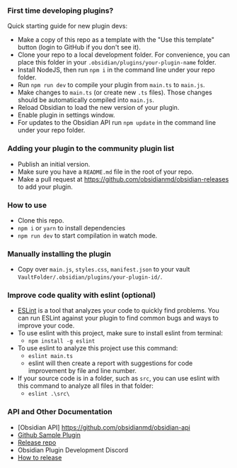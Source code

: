 
### First time developing plugins?

Quick starting guide for new plugin devs:

- Make a copy of this repo as a template with the "Use this template" button (login to GitHub if you don't see it).
- Clone your repo to a local development folder. For convenience, you can place this folder in your `.obsidian/plugins/your-plugin-name` folder.
- Install NodeJS, then run `npm i` in the command line under your repo folder.
- Run `npm run dev` to compile your plugin from `main.ts` to `main.js`.
- Make changes to `main.ts` (or create new `.ts` files). Those changes should be automatically compiled into `main.js`.
- Reload Obsidian to load the new version of your plugin.
- Enable plugin in settings window.
- For updates to the Obsidian API run `npm update` in the command line under your repo folder.


### Adding your plugin to the community plugin list

- Publish an initial version.
- Make sure you have a `README.md` file in the root of your repo.
- Make a pull request at https://github.com/obsidianmd/obsidian-releases to add your plugin.

### How to use

- Clone this repo.
- `npm i` or `yarn` to install dependencies
- `npm run dev` to start compilation in watch mode.

### Manually installing the plugin

- Copy over `main.js`, `styles.css`, `manifest.json` to your vault `VaultFolder/.obsidian/plugins/your-plugin-id/`.

### Improve code quality with eslint (optional)
- [ESLint](https://eslint.org/) is a tool that analyzes your code to quickly find problems. You can run ESLint against your plugin to find common bugs and ways to improve your code.
- To use eslint with this project, make sure to install eslint from terminal:
  - `npm install -g eslint`
- To use eslint to analyze this project use this command:
  - `eslint main.ts`
  - eslint will then create a report with suggestions for code improvement by file and line number.
- If your source code is in a folder, such as `src`, you can use eslint with this command to analyze all files in that folder:
  - `eslint .\src\`


### API and Other Documentation

- [Obsidian API] https://github.com/obsidianmd/obsidian-api
- [Github Sample Plugin](https://github.com/obsidianmd/obsidian-sample-plugin)
- [Release repo](https://github.com/obsidianmd/obsidian-releases)
- Obsidian Plugin Development Discord
- [How to release](./How%20to%20release.md)
